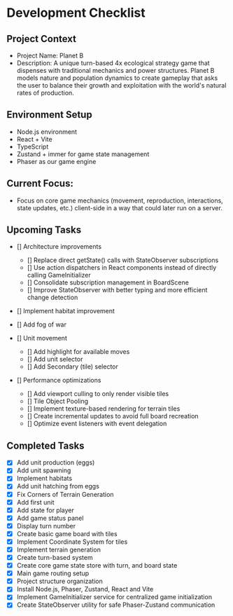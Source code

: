 # Development Checklist

## Project Context
- Project Name: Planet B
- Description: A unique turn-based 4x ecological strategy game that dispenses with traditional mechanics and power structures. Planet B models nature and population dynamics to create gameplay that asks the user to balance their growth and exploitation with the world's natural rates of production. 

## Environment Setup
- Node.js environment
- React + Vite
- TypeScript
- Zustand + immer for game state management
- Phaser as our game engine

## Current Focus:
- Focus on core game mechanics (movement, reproduction, interactions, state updates, etc.) client-side in a way that could later run on a server. 

## Upcoming Tasks

- [] Architecture improvements
  - [] Replace direct getState() calls with StateObserver subscriptions
  - [] Use action dispatchers in React components instead of directly calling GameInitializer
  - [] Consolidate subscription management in BoardScene
  - [] Improve StateObserver with better typing and more efficient change detection

- [] Implement habitat improvement

- [] Add fog of war

- [] Unit movement
  - [] Add highlight for available moves
  - [] Add unit selector
  - [] Add Secondary (tile) selector
    
- [] Performance optimizations
  - [] Add viewport culling to only render visible tiles
  - [] Tile Object Pooling
  - [] Implement texture-based rendering for terrain tiles
  - [] Create incremental updates to avoid full board recreation
  - [] Optimize event listeners with event delegation


## Completed Tasks
- [x] Add unit production (eggs)
- [x] Add unit spawning
- [x] Implement habitats
- [x] Add unit hatching from eggs
- [x] Fix Corners of Terrain Generation
- [x] Add first unit
- [x] Add state for player
- [x] Add game status panel
- [x] Display turn number
- [x] Create basic game board with tiles
- [x] Implement Coordinate System for tiles
- [x] Implement terrain generation
- [x] Create turn-based system
- [X] Create core game state store with turn, and board state
- [x] Main game routing setup
- [x] Project structure organization
- [x] Install Node.js, Phaser, Zustand, React and Vite
- [x] Implement GameInitializer service for centralized game initialization
- [x] Create StateObserver utility for safe Phaser-Zustand communication
